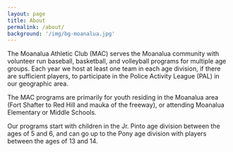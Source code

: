 ```yaml
---
layout: page
title: About
permalink: /about/
background: '/img/bg-moanalua.jpg'
---
```


The Moanalua Athletic Club (MAC) serves the Moanalua community with volunteer run baseball, basketball,
and volleyball programs for multiple age groups. Each year we host at least one team in each age division, if there
are sufficient players, to participate in the Police Activity League (PAL) in our geographic area.

The MAC programs are primarily for youth residing in the Moanalua area (Fort Shafter to Red Hill and mauka of the freeway), or attending Moanalua Elementary or Middle Schools.

Our programs start with children in the Jr. Pinto age division between the ages of 5 and 6, and can go up to the Pony age division with players between the ages of 13 and 14.